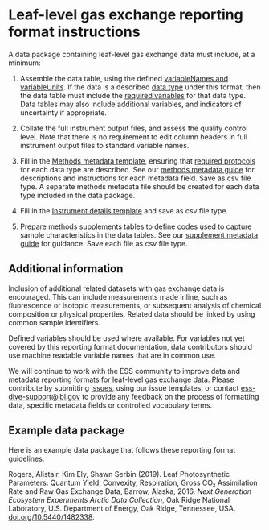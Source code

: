 # Leaf-level gas exchange reporting format instructions

A data package containing leaf-level gas exchange data must include, at a minimum: 

1. Assemble the data table, using the defined [variableNames and variableUnits](docs/definedVariables.md). If the data is a described [data type](dataTypesProtocols.md) under this format, then the data table must include the [required variables](docs/requiredVariables.md) for that data type. Data tables may also include additional variables, and indicators of uncertainty if appropriate. 

2. Collate the full instrument output files, and assess the quality control level. Note that there is no requirement to edit column headers in full instrument output files to standard variable names.  

3. Fill in the [Methods metadata template](https://github.com/ess-dive-community/essdive-leaf-gas-exchange/blob/master/templates/methodsMetadataTemplate.xlsx), ensuring that [required protocols](dataTypesProtocols.md) for each data type are described. See our [methods metadata guide](methodsMetadataGuide.md) for descriptions and instructions for each metadata field. Save as csv file type. A separate methods metadata file should be created for each data type included in the data package. 

4. Fill in the [Instrument details template](https://github.com/ess-dive-community/essdive-leaf-gas-exchange/blob/master/templates/instrumentDetailsTemplate.xlsx) and save as csv file type.

5. Prepare methods supplements tables to define codes used to capture sample characteristics in the data tables. See our [supplement metadata guide](docs/supplementaryMetadataGuide.md) for guidance. Save each file as csv file type.

## Additional information
Inclusion of additional related datasets with gas exchange data is encouraged. This can include measurements made inline, such as fluorescence or isotopic measurements, or subsequent analysis of chemical composition or physical properties. Related data should be linked by using common sample identifiers. 

Defined variables should be used where available. For variables not yet covered by this reporting format documentation, data contributors should use machine readable variable names that are in common use. 

We will continue to work with the ESS community to improve data and metadata reporting formats for leaf-level gas exchange data. Please contribute by submitting [issues](https://github.com/ess-dive-community/essdive-leaf-gas-exchange/issues/new/choose), using our issue templates, or contact ess-dive-support@lbl.gov to provide any feedback on the process of formatting data, specific metadata fields or controlled vocabulary terms.

## Example data package
Here is an example data package that follows these reporting format guidelines.

Rogers, Alistair, Kim Ely, Shawn Serbin (2019). Leaf Photosynthetic Parameters: Quantum Yield, Convexity, Respiration, Gross CO&#8322; Assimilation Rate and Raw Gas Exchange Data, Barrow, Alaska, 2016. *Next Generation Ecosystem Experiments Arctic Data Collection*, Oak Ridge National Laboratory, U.S. Department of Energy, Oak Ridge, Tennessee, USA. [doi.org/10.5440/1482338](https://doi.org/10.5440/1482338).
